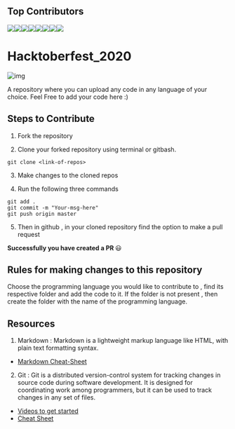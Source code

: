 ## Top Contributors

[![](https://sourcerer.io/fame/pratyushmp/pratyushmp/Hacktoberfest_2020/images/0)](https://sourcerer.io/fame/pratyushmp/pratyushmp/Hacktoberfest_2k-19/links/0)[![](https://sourcerer.io/fame/pratyushmp/pratyushmp/Hacktoberfest_2020/images/1)](https://sourcerer.io/fame/pratyushmp/pratyushmp/Hacktoberfest_2k-19/links/1)[![](https://sourcerer.io/fame/pratyushmp/pratyushmp/Hacktoberfest_2020/images/2)](https://sourcerer.io/fame/pratyushmp/pratyushmp/Hacktoberfest_2k-19/links/2)[![](https://sourcerer.io/fame/pratyushmp/pratyushmp/Hacktoberfest_2020/images/3)](https://sourcerer.io/fame/pratyushmp/pratyushmp/Hacktoberfest_2k-19/links/3)[![](https://sourcerer.io/fame/pratyushmp/pratyushmp/Hacktoberfest_2020/images/4)](https://sourcerer.io/fame/pratyushmp/pratyushmp/Hacktoberfest_2k-19/links/4)[![](https://sourcerer.io/fame/pratyushmp/pratyushmp/Hacktoberfest_2020/images/5)](https://sourcerer.io/fame/pratyushmp/pratyushmp/Hacktoberfest_2k-19/links/5)[![](https://sourcerer.io/fame/pratyushmp/pratyushmp/Hacktoberfest_2020/images/6)](https://sourcerer.io/fame/pratyushmp/pratyushmp/Hacktoberfest_2k-19/links/6)[![](https://sourcerer.io/fame/pratyushmp/pratyushmp/Hacktoberfest_2020/images/7)](https://sourcerer.io/fame/pratyushmp/pratyushmp/Hacktoberfest_2k-19/links/7)


# Hacktoberfest_2020
![img](https://embed-fastly.wistia.com/deliveries/49bd387c40e2c5aada92abdf973bc46d.webp?image_crop_resized=960x540)

A repository where you can upload any code in any language of your choice. Feel Free to add your code here :)


## Steps to Contribute

1. Fork the repository

2. Clone your forked repository using terminal or gitbash.

```
git clone <link-of-repos>
```

3. Make changes to the cloned repos

4. Run the following three commands 

```
git add .
git commit -m "Your-msg-here"
git push origin master
```

5. Then in github , in your cloned repository find the option to make a pull request

<b> Successfully you have created a PR </b> :smiley:


## Rules for making changes to this repository

Choose the programming language you would like to contribute to , find its respective folder and add the code to it. If the folder is not present , then create the folder with the name of the programming language.

## Resources
1. Markdown : Markdown is a lightweight markup language like HTML, with plain text formatting syntax. 

  * [Markdown Cheat-Sheet](https://github.com/adam-p/markdown-here/wiki/Markdown-Cheatsheet)

2. Git : Git is a distributed version-control system for tracking changes in source code during software development. It is designed for coordinating work among programmers, but it can be used to track changes in any set of files.
  * [Videos to get started](https://www.youtube.com/watch?v=xAAmje1H9YM&list=PLeo1K3hjS3usJuxZZUBdjAcilgfQHkRzW)
  * [Cheat Sheet](https://www.atlassian.com/git/tutorials/atlassian-git-cheatsheet)

